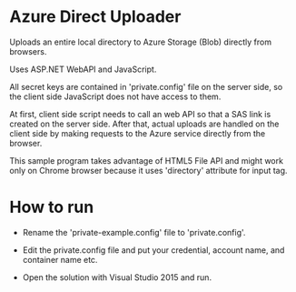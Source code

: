 ﻿# Azure Direct Uploader

Uploads an entire local directory to Azure Storage (Blob) directly from browsers.

Uses ASP.NET WebAPI and JavaScript.

All secret keys are contained in 'private.config' file on the server side, so the client side JavaScript does not have access to them.

At first, client side script needs to call an web API so that a SAS link is created on the server side. After that, actual uploads are handled on the client side by making requests to the Azure service directly from the browser.

This sample program takes advantage of HTML5 File API and might work only on Chrome browser because it uses 'directory' attribute for input tag.


# How to run

- Rename the 'private-example.config' file to 'private.config'.

- Edit the private.config file and put your credential, account name, and container name etc. 

- Open the solution with Visual Studio 2015 and run.
